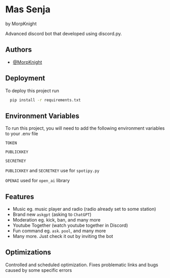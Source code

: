 
# Mas Senja

by MorpKnight

Advanced discord bot that developed using discord.py. 


## Authors

- [@MorpKnight](https://www.github.com/morpknight)


## Deployment

To deploy this project run

```bash
  pip install -r requirements.txt
```


## Environment Variables

To run this project, you will need to add the following environment variables to your .env file

`TOKEN`

`PUBLICKKEY`

`SECRETKEY`

`PUBLICKKEY` and `SECRETKEY` use for `spotipy.py`

`OPENAI` used for `open_ai` library


## Features

- Music eg. music player and radio (radio already set to some station)
- Brand new `askgpt` (asking to `ChatGPT`)
- Moderation eg. kick, ban, and many more
- Youtube Together (watch youtube together in Discord)
- Fun command eg. `ask`. `pool`, and many more
- Many more. Just check it out by inviting the bot


## Optimizations

Controlled and scheduled optimization.
Fixes problematic links and bugs caused by some specific errors
